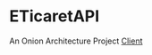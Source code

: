 # ETicaretAPI
An Onion Architecture Project
<a href="https://github.com/emir57/ETicaretClient">Client</a>
